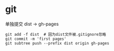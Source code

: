 # git



单独提交 dist -> gh-pages
```shell
git add -f dist  # 因为dist文件被.gitignore忽略
git commit -m 'first pages'
git subtree push --prefix dist origin gh-pages
```